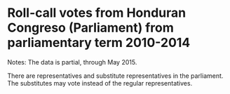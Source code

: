 # Roll-call votes from Honduran Congreso (Parliament) from parliamentary term 2010-2014

Notes: The data is partial, through May 2015.

There are representatives and substitute representatives in the parliament. The substitutes may vote instead of the regular representatives.
